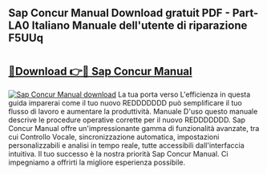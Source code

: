 ## Sap Concur Manual Download gratuit PDF - Part-LA0 Italiano Manuale dell'utente di riparazione F5UUq

# <h2><a href="http://dffk0f.blite.top/?on=Sap+Concur+Manual">🔗Download 👉🔴 Sap Concur Manual</a></h2>

[![Sap Concur Manual download](https://i.imgur.com/lujVjoI.png)](http://dffk0f.blite.top/?on=Sap+Concur+Manual)
La tua porta verso L'efficienza in questa guida imparerai come il tuo nuovo REDDDDDDD può semplificare il tuo flusso di lavoro e aumentare la produttività. Manuale D'uso questo manuale descrive le procedure operative corrette per il nuovo REDDDDDDD. Sap Concur Manual offre un'impressionante gamma di funzionalità avanzate, tra cui Controllo Vocale, sincronizzazione automatica, impostazioni personalizzabili e analisi in tempo reale, tutte accessibili dall'interfaccia intuitiva. Il tuo successo è la nostra priorità Sap Concur Manual. Ci impegniamo a offrirti la migliore esperienza possibile.
